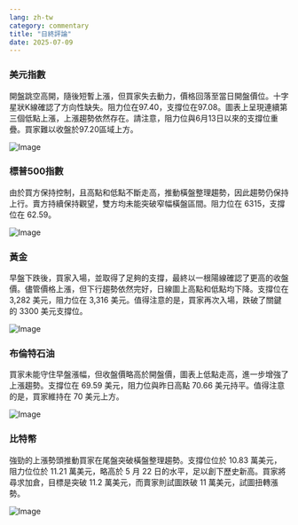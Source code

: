 ```yaml
---
lang: zh-tw
category: commentary
title: "日終評論"
date: 2025-07-09
---
```


### 美元指數

開盤跳空高開，隨後短暫上漲，但買家失去動力，價格回落至當日開盤價位。十字星狀K線確認了方向性缺失。阻力位在97.40，支撐位在97.08。圖表上呈現連續第三個低點上漲，上漲趨勢依然存在。請注意，阻力位與6月13日以來的支撐位重疊。買家難以收盤於97.20區域上方。

![Image](https://markleighedu.github.io/img/Jul-2025/09-Jul-2025/usdindex.jpg)

### 標普500指數

由於買方保持控制，且高點和低點不斷走高，推動橫盤整理趨勢，因此趨勢仍保持上行。賣方持續保持觀望，雙方均未能突破窄幅橫盤區間。阻力位在 6315，支撐位在 62.59。

![Image](https://markleighedu.github.io/img/Jul-2025/09-Jul-2025/sp500.jpg)

### 黃金

早盤下跌後，買家入場，並取得了足夠的支撐，最終以一根陽線確認了更高的收盤價。儘管價格上漲，但下行趨勢依然完好，日線圖上高點和低點均下降。支撐位在 3,282 美元，阻力位在 3,316 美元。值得注意的是，買家再次入場，跌破了關鍵的 3300 美元支撐位。

![Image](https://markleighedu.github.io/img/Jul-2025/09-Jul-2025/gold.jpg)

### 布倫特石油

買家未能守住早盤漲幅，但收盤價略高於開盤價，圖表上低點走高，進一步增強了上漲趨勢。支撐位在 69.59 美元，阻力位與昨日高點 70.66 美元持平。值得注意的是，買家維持在 70 美元上方。

![Image](https://markleighedu.github.io/img/Jul-2025/09-Jul-2025/brentoil.jpg)

### 比特幣

強勁的上漲勢頭推動買家在尾盤突破橫盤整理趨勢。支撐位位於 10.83 萬美元，阻力位位於 11.21 萬美元，略高於 5 月 22 日的水平，足以創下歷史新高。買家將尋求加倉，目標是突破 11.2 萬美元，而賣家則試圖跌破 11 萬美元，試圖扭轉漲勢。

![Image](https://markleighedu.github.io/img/Jul-2025/09-Jul-2025/bitcoin.jpg)


